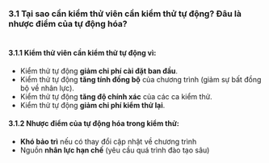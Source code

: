 ### 3.1 Tại sao cần kiểm thử viên cần kiểm thử tự động? Đâu là nhược điểm của tự động hóa?
#
#### 3.1.1 Kiểm thử viên cần kiểm thử tự động vì:
- Kiểm thử tự động **giảm chi phí cài đặt ban đầu**.
- Kiểm thử tự động **tăng tính đồng bộ** của chương trình (giảm sự bất đồng bộ về nhân lực).
- Kiểm thử tự động **tăng độ chính xác** của các ca kiểm thử.
- Kiểm thử tự động **giảm chi phí kiểm thử lại**.

#### 3.1.2 Nhược điểm của tự động hóa trong kiểm thử:
- **Khó bảo trì** nếu có thay đổi cập nhật về chương trình 
- Nguồn **nhân lực hạn chế** (yêu cầu quá trình đào tạo sâu)
